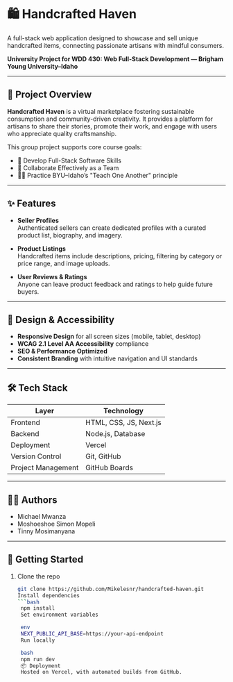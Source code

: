 # 🛍️ Handcrafted Haven

A full-stack web application designed to showcase and sell unique handcrafted items, connecting passionate artisans with mindful consumers.

**University Project for WDD 430: Web Full-Stack Development — Brigham Young University–Idaho**

---

## 📌 Project Overview

**Handcrafted Haven** is a virtual marketplace fostering sustainable consumption and community-driven creativity. It provides a platform for artisans to share their stories, promote their work, and engage with users who appreciate quality craftsmanship.

This group project supports core course goals:

- 🧠 Develop Full-Stack Software Skills
- 🤝 Collaborate Effectively as a Team
- 🧑‍🏫 Practice BYU–Idaho’s "Teach One Another" principle

---

## ✨ Features

- **Seller Profiles**  
  Authenticated sellers can create dedicated profiles with a curated product list, biography, and imagery.

- **Product Listings**  
  Handcrafted items include descriptions, pricing, filtering by category or price range, and image uploads.

- **User Reviews & Ratings**  
  Anyone can leave product feedback and ratings to help guide future buyers.

---

## 🎨 Design & Accessibility

- **Responsive Design** for all screen sizes (mobile, tablet, desktop)
- **WCAG 2.1 Level AA Accessibility** compliance
- **SEO & Performance Optimized**
- **Consistent Branding** with intuitive navigation and UI standards

---

## 🛠️ Tech Stack

| Layer              | Technology             |
| ------------------ | ---------------------- |
| Frontend           | HTML, CSS, JS, Next.js |
| Backend            | Node.js, Database      |
| Deployment         | Vercel                 |
| Version Control    | Git, GitHub            |
| Project Management | GitHub Boards          |

---

## 🧑‍💻 Authors

- Michael Mwanza
- Moshoeshoe Simon Mopeli
- Tinny Mosimanyana

---

## 🚀 Getting Started

1. Clone the repo

   ````bash
   git clone https://github.com/Mikelesnr/handcrafted-haven.git
   Install dependencies
   ```bash
    npm install
    Set environment variables

    env
    NEXT_PUBLIC_API_BASE=https://your-api-endpoint
    Run locally

    bash
    npm run dev
    📦 Deployment
    Hosted on Vercel, with automated builds from GitHub.
   ````

